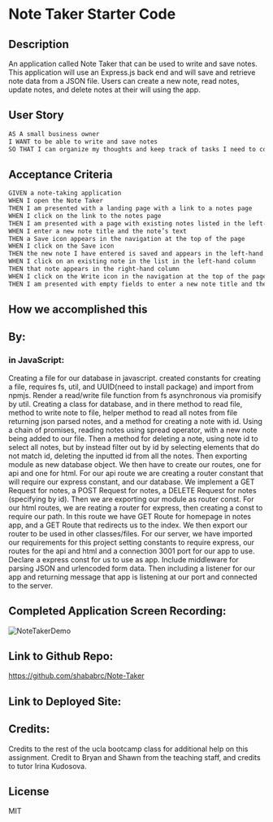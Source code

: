 # Note Taker Starter Code

## Description
An application called Note Taker that can be used to write and save notes. This application will use an Express.js back end and will save and retrieve note data from a JSON file. Users can create a new note, read notes, update notes, and delete notes at their will using the app.


## User Story
```md
AS A small business owner
I WANT to be able to write and save notes
SO THAT I can organize my thoughts and keep track of tasks I need to complete
```

## Acceptance Criteria
```md
GIVEN a note-taking application
WHEN I open the Note Taker
THEN I am presented with a landing page with a link to a notes page
WHEN I click on the link to the notes page
THEN I am presented with a page with existing notes listed in the left-hand column, plus empty fields to enter a new note title and the note’s text in the right-hand column
WHEN I enter a new note title and the note’s text
THEN a Save icon appears in the navigation at the top of the page
WHEN I click on the Save icon
THEN the new note I have entered is saved and appears in the left-hand column with the other existing notes
WHEN I click on an existing note in the list in the left-hand column
THEN that note appears in the right-hand column
WHEN I click on the Write icon in the navigation at the top of the page
THEN I am presented with empty fields to enter a new note title and the note’s text in the right-hand column
```

## How we accomplished this

## By: 

### in JavaScript:

Creating a file for our database in javascript. created constants for creating a file, requires fs, util, and UUID(need to install package)
and import from npmjs.
Render a read/write file function from fs asynchronous
via promisify by util.
Creating a class for database, and in there method to read file, method to write note to file, helper method to read all notes from file returning json parsed notes, and a method for creating a note with id.
Using a chain of promises, reading notes using spread operator, with
a new note being added to our file.
Then a method for deleting a note, using note id to select all notes, but by instead filter out by id by selecting elements that
do not match id, deleting the inputted id from all the notes.
Then exporting module as new database object.
We then have to create our routes, one for api and one for html.
For our api route we are creating a router constant that 
will require our express constant, and our database.
We implement a GET Request for notes, a POST Request for notes, 
a DELETE Request for notes (specifying by id).
Then we are exporting our module as router const.
For our html routes, we are reating a router for express, then creating a const to require our path.
In this route we have GET Route for homepage in notes app, and a 
GET Route that redirects us to the index. 
We then export our router to be used in other classes/files.
For our server, we have imported our requirements for this project
setting constants to require express, our routes for the api and html 
and a connection 3001 port for our app to use. 
Declare a express const for us to use as app. 
Include middleware for parsing JSON and urlencoded form data.
Then including a listener for our app and returning message that app is listening at our port and connected to the server.


## Completed Application Screen Recording:
![NoteTakerDemo](./notesappdemo.gif) 

## Link to Github Repo:

https://github.com/shababrc/Note-Taker

## Link to Deployed Site:


## Credits:
Credits to the rest of the ucla bootcamp class for additional help on this assignment. Credit to Bryan and Shawn from the teaching staff, and credits to tutor Irina Kudosova.

## License
MIT

